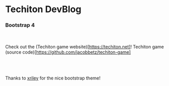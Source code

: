 # Techiton DevBlog
### Bootstrap 4

<br><br>
Check out the (Techiton game website)[https://techiton.net]!
Techiton game (source code)[https://github.com/jacobbetz/techiton-game]
<br><br><br><br>


Thanks to [xriley](https://github.com/xriley/DevBlog-Theme) for the nice bootstrap theme!
